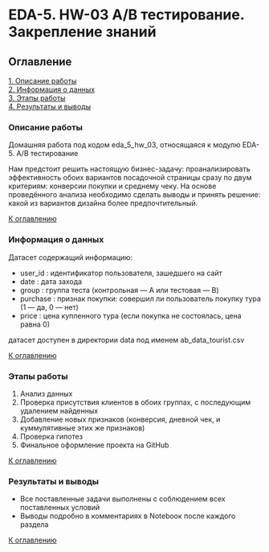 # EDA-5. HW-03 A/B тестирование. Закрепление знаний 


## Оглавление  
[1. Описание работы](https://github.com/AndrewVolkova/eda_5_hw_03/blob/master/README.md#Описание-проекта)  
[2. Информация о данных](https://github.com/AndrewVolkova/eda_5_hw_03/blob/master/README.md#Информация-о-данных)  
[3. Этапы работы](https://github.com/AndrewVolkova/eda_5_hw_03/blob/master/README.md#Этапы-работы-над-проектом)  
[4. Результаты и выводы](https://github.com/AndrewVolkova/eda_5_hw_03/blob/master/README.md#Результаты-и-выводы)    


### Описание работы

Домашняя работа под кодом eda_5_hw_03, относящаяся к модулю EDA-5. A/B тестирование

Нам предстоит решить настоящую бизнес-задачу: проанализировать эффективность обоих вариантов посадочной страницы сразу по двум критериям: конверсии покупки и среднему чеку. На основе проведённого анализа необходимо сделать выводы и принять решение: какой из вариантов дизайна более предпочтительный.
  

[К оглавлению](#оглавление)

### Информация о данных

Датасет содержащий информацию:
* user_id : идентификатор пользователя, зашедшего на сайт
* date : дата захода
* group : группа теста (контрольная — А или тестовая — B)
* purchase : признак покупки: совершил ли пользователь покупку тура (1 — да, 0 — нет)
* price : цена купленного тура (если покупка не состоялась, цена равна 0)

датасет доступен в директории data под именем ab_data_tourist.csv

[К оглавлению](#оглавление)

### Этапы работы

1. Анализ данных 
2. Проверка присутствия клиентов в обоих группах, с последующим удалением найденных
3. Добавление новых признаков (конверсия, дневной чек, и куммулятивные этих же признаков)
4. Проверка гипотез
5. Финальное оформление проекта на GitHub

[К оглавлению](#оглавление)

### Результаты и выводы
* Все поставленные задачи выполнены с соблюдением всех поставленных условий
* Выводы подробно в комментариях в Notebooк после каждого раздела

[К оглавлению](#оглавление)